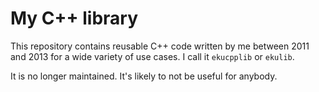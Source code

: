 # My C++ library

This repository contains reusable C++ code written by me between 2011 and 2013 for a wide variety of use cases.
I call it `ekucpplib` or `ekulib`.

It is no longer maintained. It's likely to not be useful for anybody.
